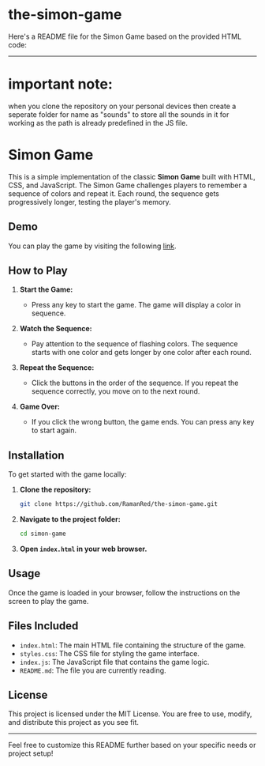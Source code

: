 # the-simon-game
Here's a README file for the Simon Game based on the provided HTML code:

---
# important note:
   when you clone the repository on your personal devices then create a seperate folder for name as "sounds" to store all the sounds in it for working as the path is already predefined in the JS file.

# Simon Game

This is a simple implementation of the classic **Simon Game** built with HTML, CSS, and JavaScript. The Simon Game challenges players to remember a sequence of colors and repeat it. Each round, the sequence gets progressively longer, testing the player's memory.



## Demo

You can play the game by visiting the following [link](#).

## How to Play

1. **Start the Game:** 
   - Press any key to start the game. The game will display a color in sequence.
   
2. **Watch the Sequence:** 
   - Pay attention to the sequence of flashing colors. The sequence starts with one color and gets longer by one color after each round.
   
3. **Repeat the Sequence:** 
   - Click the buttons in the order of the sequence. If you repeat the sequence correctly, you move on to the next round.
   
4. **Game Over:**
   - If you click the wrong button, the game ends. You can press any key to start again.

## Installation

To get started with the game locally:

1. **Clone the repository:**
   ```sh
   git clone https://github.com/RamanRed/the-simon-game.git
   ```
2. **Navigate to the project folder:**
   ```sh
   cd simon-game
   ```
3. **Open `index.html` in your web browser.**

## Usage

Once the game is loaded in your browser, follow the instructions on the screen to play the game.

## Files Included

- `index.html`: The main HTML file containing the structure of the game.
- `styles.css`: The CSS file for styling the game interface.
- `index.js`: The JavaScript file that contains the game logic.
- `README.md`: The file you are currently reading.

## License

This project is licensed under the MIT License. You are free to use, modify, and distribute this project as you see fit.

---

Feel free to customize this README further based on your specific needs or project setup!
